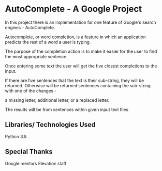 # AutoComplete - A Google Project

In this project there is an implementation for one feature of Google's search engines - AutoComplete.

Autocomplete, or word completion, is a feature in which an application predicts the rest of a word a user is typing.

The purpose of the completion action is to make it easier for the user to find the most appropriate sentence.

Once entering some text the user will get the five closest completions to the input.

If there are five sentences that the text is their sub-string, they will be returned. Otherwise will be returned sentences containing the sub-string with one of the changes -

a missing letter, additional letter, or a replaced letter.

The results will be from sentences within given input text files.

## Libraries/ Technologies Used
Python 3.8

## Special Thanks
Google mentors
Elevation staff
